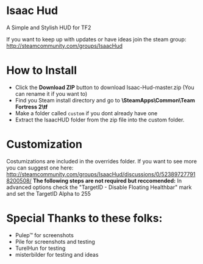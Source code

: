 # Isaac Hud

A Simple and Stylish HUD for TF2

If you want to keep up with updates or have ideas join the steam group:
http://steamcommunity.com/groups/IsaacHud

# How to Install

* Click the **Download ZIP** button to download Isaac-Hud-master.zip (You can rename it if you want to)
* Find you Steam install directory and go to **\SteamApps\Common\Team Fortress 2\tf**
* Make a folder called `custom` if you dont already have one
* Extract the IsaacHUD folder from the zip file into the custom folder.

# Customization

Costumizations are included in the overrides folder. If you want to see more you can suggest one here:
http://steamcommunity.com/groups/IsaacHud/discussions/0/523897277918200508/
**The following steps are not required but reccomended:** In advanced options check the "TargetID - Disable Floating Healthbar" mark and set the TargetID Alpha to 255


# Special Thanks to these folks:

* Pulep™ for screenshots
* Pile for screenshots and testing
* TurelHun for testing
* misterbilder for testing and ideas
